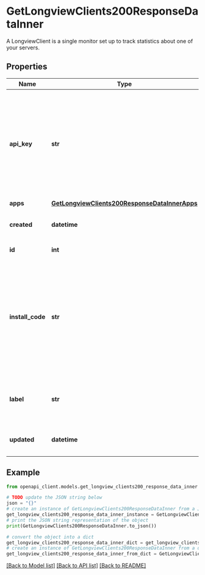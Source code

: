 # GetLongviewClients200ResponseDataInner

A LongviewClient is a single monitor set up to track statistics about one of your servers.

## Properties

Name | Type | Description | Notes
------------ | ------------- | ------------- | -------------
**api_key** | **str** | The API key for this Client, used when configuring the Longview Client application on your Linode.  Returns as &#x60;[REDACTED]&#x60; if you do not have read-write access to this client. | [optional] [readonly] 
**apps** | [**GetLongviewClients200ResponseDataInnerApps**](GetLongviewClients200ResponseDataInnerApps.md) |  | [optional] 
**created** | **datetime** | When this Longview Client was created. | [optional] [readonly] 
**id** | **int** | This Client&#39;s unique ID. | [optional] [readonly] 
**install_code** | **str** | The install code for this Client, used when configuring the Longview Client application on your Linode.  Returns as &#x60;[REDACTED]&#x60; if you do not have read-write access to this client. | [optional] [readonly] 
**label** | **str** | This Client&#39;s unique label. This is for display purposes only. | [optional] 
**updated** | **datetime** | When this Longview Client was last updated. | [optional] [readonly] 

## Example

```python
from openapi_client.models.get_longview_clients200_response_data_inner import GetLongviewClients200ResponseDataInner

# TODO update the JSON string below
json = "{}"
# create an instance of GetLongviewClients200ResponseDataInner from a JSON string
get_longview_clients200_response_data_inner_instance = GetLongviewClients200ResponseDataInner.from_json(json)
# print the JSON string representation of the object
print(GetLongviewClients200ResponseDataInner.to_json())

# convert the object into a dict
get_longview_clients200_response_data_inner_dict = get_longview_clients200_response_data_inner_instance.to_dict()
# create an instance of GetLongviewClients200ResponseDataInner from a dict
get_longview_clients200_response_data_inner_from_dict = GetLongviewClients200ResponseDataInner.from_dict(get_longview_clients200_response_data_inner_dict)
```
[[Back to Model list]](../README.md#documentation-for-models) [[Back to API list]](../README.md#documentation-for-api-endpoints) [[Back to README]](../README.md)


